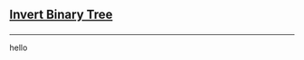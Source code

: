 <h2><a href="https://leetcode.com/problems/invert-binary-tree/submissions/850753285/">Invert Binary Tree</a></h2><h3></h3><hr>hello